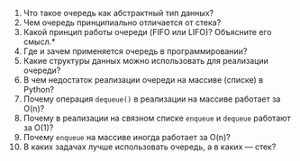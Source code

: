 1. Что такое очередь как абстрактный тип данных?
2. Чем очередь принципиально отличается от стека?
3. Какой принцип работы очереди (FIFO или LIFO)? Объясните его смысл.*
4. Где и зачем применяется очередь в программировании?
5. Какие структуры данных можно использовать для реализации очереди?
6. В чем недостаток реализации очереди на массиве (списке) в Python?
7. Почему операция `dequeue()` в реализации на массиве работает за O(n)?
8. Почему в реализации на связном списке `enqueue` и `dequeue` работают за O(1)?
9. Почему `enqueue` на массиве иногда работает за O(n)?
10. В каких задачах лучше использовать очередь, а в каких — стек?
